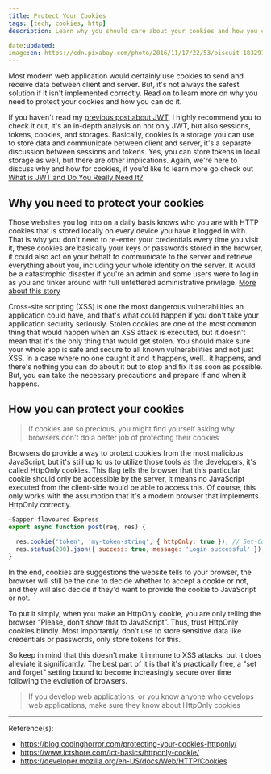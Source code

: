 ```yaml
---
title: Protect Your Cookies
tags: [tech, cookies, http]
description: Learn why you should care about your cookies and how you can protect by securing it

date:updated:
image:en: https://cdn.pixabay.com/photo/2016/11/17/22/53/biscuit-1832917_960_720.jpg
---
```


Most modern web application would certainly use cookies to send and receive data between client and server. But, it's not always the safest solution if it isn't implemented correctly. Read on to learn more on why you need to protect your cookies and how you can do it.

If you haven't read my [previous post about JWT](/posts/what-is-jwt-and-do-you-really-need-it), I highly recommend you to check it out, it's an in-depth analysis on not only JWT, but also sessions, tokens, cookies, and storages. Basically, cookies is a storage you can use to store data and communicate between client and server, it's a separate discussion between sessions and tokens. Yes, you can store tokens in local storage as well, but there are other implications. Again, we're here to discuss why and how for cookies, if you'd like to learn more go check out [What is JWT and Do You Really Need It?](/posts/what-is-jwt-and-do-you-really-need-it)

## Why you need to protect your cookies

Those websites you log into on a daily basis knows who you are with HTTP cookies that is stored locally on every device you have it logged in with. That is why you don't need to re-enter your credentials every time you visit it, these cookies are basically your keys or passwords stored in the browser, it could also act on your behalf to communicate to the server and retrieve everything about you, including your whole identity on the server. It would be a catastrophic disaster if you're an admin and some users were to log in as you and tinker around with full unfettered administrative privilege. [More about this story](https://blog.codinghorror.com/protecting-your-cookies-httponly/)

Cross-site scripting (XSS) is one the most dangerous vulnerabilities an application could have, and that's what could happen if you don't take your application security seriously. Stolen cookies are one of the most common thing that would happen when an XSS attack is executed, but it doesn't mean that it's the only thing that would get stolen. You should make sure your whole app is safe and secure to all known vulnerabilities and not just XSS. In a case where no one caught it and it happens, well.. it happens, and there's nothing you can do about it but to stop and fix it as soon as possible. But, you can take the necessary precautions and prepare if and when it happens.

## How you can protect your cookies

> If cookies are so precious, you might find yourself asking why browsers don't do a better job of protecting their cookies

Browsers do provide a way to protect cookies from the most malicious JavaScript, but it's still up to us to utilize those tools as the developers, it's called HttpOnly cookies. This flag tells the browser that this particular cookie should only be accessible by the server, it means no JavaScript executed from the client-side would be able to access this. Of course, this only works with the assumption that it's a modern browser that implements HttpOnly correctly.

```javascript
~Sapper-flavoured Express
export async function post(req, res) {
  ...
  res.cookie('token', 'my-token-string', { httpOnly: true }); // Set-Cookie with httpOnly
  res.status(200).json({ success: true, message: 'Login successful' });
}
```

In the end, cookies are suggestions the website tells to your browser, the browser will still be the one to decide whether to accept a cookie or not, and they will also decide if they'd want to provide the cookie to JavaScript or not.

To put it simply, when you make an HttpOnly cookie, you are only telling the browser “Please, don’t show that to JavaScript”. Thus, trust HttpOnly cookies blindly. Most importantly, don’t use to store sensitive data like credentials or passwords, only store tokens for this.

So keep in mind that this doesn't make it immune to XSS attacks, but it does alleviate it significantly. The best part of it is that it's practically free, a "set and forget" setting bound to become increasingly secure over time following the evolution of browsers.

> If you develop web applications, or you know anyone who develops web applications, make sure they know about HttpOnly cookies

***
Reference(s):

- <https://blog.codinghorror.com/protecting-your-cookies-httponly/>
- <https://www.ictshore.com/ict-basics/httponly-cookie/>
- <https://developer.mozilla.org/en-US/docs/Web/HTTP/Cookies>
